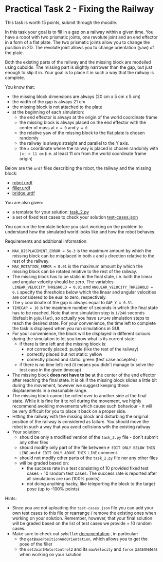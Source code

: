 # Practical Task 2 - Fixing the Railway

This task is worth 15 points, submit through the moodle.

In this task your goal is to fill in a gap on a railway within a given time.
You have a robot with two prismatic joints, one revolute joint and an end effector in a form of a flat plate.
The two prismatic joints allow you to change the position in 2D.
The revolute joint allows you to change orientation (yaw) of the plate.

Both the existing parts of the railway and the missing block are modelled using cuboids.
The missing part is slightly narrower than the gap, but just enough to slip it in.
Your goal is to place it in such a way that the railway is complete.

You know that:
- the missing block dimensions are always (20 cm x 5 cm x 5 cm)
- the width of the gap is always 21 cm
- the missing block is not attached to the plate
- at the beginning of each simulation:
    - the end effector is always at the origin of the world coordinate frame
    - the missing block is always placed on the end effector with the center of mass at `x = 0` and `y = 0`
    - the relative yaw of the missing block to the flat plate is chosen randomly
    - the railway is always straight and parallel to the Y axis.
    - the `x` coordinate where the railway is placed is chosen randomly with `|x| > 11 cm` (i.e. at least 11 cm from the world coordinate frame origin)

Below are the `urdf` files describing the robot, the railway and the missing block:

- [robot.urdf](files/robot.urdf)
- [filler.urdf](files/filler.urdf)
- [bridge.urdf](files/bridge.urdf)

You are also given:

- a template for your solution: [task_2.py](files/task_2.py)
- a set of fixed test cases to check your solution [test-cases.json](files/test-cases.json)

You can run the template before you start working on the problem to understand how the simulated world looks like and how the robot behaves.

Requirements and additional information:

- `MAX_DISPLACEMENT_ERROR = 5e-3` is the maximum amount by which the missing block can be misplaced in both `x` and `y` direction relative to the rest of the railway.
- `MAX_ROTATION_ERROR = 0.01` is the maximum amount by which the missing block can be rotated relative to the rest of the railway.
- The missing block has to be static in the final state, i.e. both the linear and angular velocity should be zero.
The variables `LINEAR_VELOCITY_THRESHOLD = 0.01` and `ANGULAR_VELOCITY_THRESHOLD = 0.1` specify the thresholds below which the linear and angular velocities are considered to be eual to zero, respectively.
- The `y` coordinate of the gap is always equal to `GAP_Y = 0.31`.
- `TIMECAP = 10` is the maximum number of seconds in which the final state has to be reached.
Note that one simulation step is `1/240` seconds (default in `pybullet`), so actually you have `10*240` simulation steps to reach the desired state.
For your convenience, the time left to complete the task is displayed when you run simulations in GUI.
- For your convenience, the block will be displayed in different colours during the simulation to let you know what is its current state:
    - if there is time left and the missing block is:
        - not correctly placed: purple (like the rest of the railway)
        - correctly placed but not static: yellow
        - correctly placed and static: green (test case accepted)
    - if there is no time left: red (it means you didn't manage to solve the test case in the given timecap)
- The missing block **does not have to be** at the center of the end effector after reaching the final state.
It is ok if the missing block slides a little bit during the movement, however we suggest keeping these displacements in a reasonable range.
- The missing block cannot be rolled over to another side at the final state.
While it is fine for it to roll during the movement, we highly recommend avoiding movements which cause such behaviour - it will be very difficult for you to place it back on a proper side.
- Hitting the railway with the missing block and disturbing the original position of the railway is considered as failure.
You should move the robot in such a way that you avoid collisions with the existing railway
- Your solution:
    - should be only a modified version of the `task_2.py` file - don't submit any other files
    - should modify only part of the file between `# EDIT ONLY BELOW THIS LINE` and `# EDIT ONLY ABOVE THIS LINE` comment
    - should not modify other parts of the `task_2.py` file nor any other files
    - will be graded based on:
        - the success rate in a test consisting of 10 provided fixed test cases + 10 random test cases.
        The success rate is reported after all simulations are run (100% points)
        - not doing anything hacky, like teleporting the block to the target pose (up to -100% points)

Hints:

- Since you are not uploading the `test-cases.json` file you can add your own test cases to this file or rearrange / remove the existing ones when working on your solution.
Remember, however, that your final solution will be graded based on the list of test cases we provide + 10 random cases.
- Make sure to check out `pybullet`
[documentation](https://docs.google.com/document/d/10sXEhzFRSnvFcl3XxNGhnD4N2SedqwdAvK3dsihxVUA/edit#heading=h.2ye70wns7io3)
, in particular:
    - the `getBasePositionAndOrientation`, which allows you to get the pose of the filler
    - the `setJointMotorControl2` and its `maxVelocity` and `force` parameters when working on your solution

